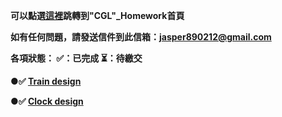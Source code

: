 <strong>可以點選[這裡](https://zzzaaaiii.github.io/CGL109_HW/index.html)跳轉到"CGL"_Homework首頁<strong>

如有任何問題，請發送信件到此信箱：jasper890212@gmail.com

各項狀態： ✅：已完成  ⏳：待繳交

 ●✅ [Train design](https://zzzaaaiii.github.io/CGL109_HW/HW0_train.html)
 
 ●✅ [Clock design](https://zzzaaaiii.github.io/CGL109_HW/HW1_clock.html)
